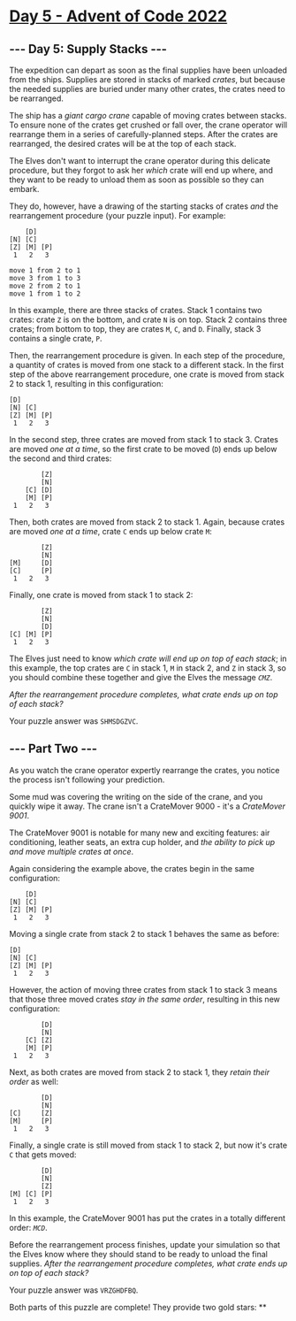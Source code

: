 # [Day 5 - Advent of Code 2022](https://adventofcode.com/2022/day/5)

## \--- Day 5: Supply Stacks ---

The expedition can depart as soon as the final supplies have been unloaded from
the ships. Supplies are stored in stacks of marked _crates_, but because the
needed supplies are buried under many other crates, the crates need to be
rearranged.

The ship has a _giant cargo crane_ capable of moving crates between stacks. To
ensure none of the crates get crushed or fall over, the crane operator will
rearrange them in a series of carefully-planned steps. After the crates are
rearranged, the desired crates will be at the top of each stack.

The Elves don't want to interrupt the crane operator during this delicate
procedure, but they forgot to ask her _which_ crate will end up where, and they
want to be ready to unload them as soon as possible so they can embark.

They do, however, have a drawing of the starting stacks of crates _and_ the
rearrangement procedure (your puzzle input). For example:

        [D]
    [N] [C]
    [Z] [M] [P]
     1   2   3

    move 1 from 2 to 1
    move 3 from 1 to 3
    move 2 from 2 to 1
    move 1 from 1 to 2

In this example, there are three stacks of crates. Stack 1 contains two crates:
crate `Z` is on the bottom, and crate `N` is on top. Stack 2 contains three
crates; from bottom to top, they are crates `M`, `C`, and `D`. Finally, stack 3
contains a single crate, `P`.

Then, the rearrangement procedure is given. In each step of the procedure, a
quantity of crates is moved from one stack to a different stack. In the first
step of the above rearrangement procedure, one crate is moved from stack 2 to
stack 1, resulting in this configuration:

    [D]
    [N] [C]
    [Z] [M] [P]
     1   2   3

In the second step, three crates are moved from stack 1 to stack 3. Crates are
moved _one at a time_, so the first crate to be moved (`D`) ends up below the
second and third crates:

            [Z]
            [N]
        [C] [D]
        [M] [P]
     1   2   3

Then, both crates are moved from stack 2 to stack 1. Again, because crates are
moved _one at a time_, crate `C` ends up below crate `M`:

            [Z]
            [N]
    [M]     [D]
    [C]     [P]
     1   2   3

Finally, one crate is moved from stack 1 to stack 2:

            [Z]
            [N]
            [D]
    [C] [M] [P]
     1   2   3

The Elves just need to know _which crate will end up on top of each stack_; in
this example, the top crates are `C` in stack 1, `M` in stack 2, and `Z` in
stack 3, so you should combine these together and give the Elves the message
_`CMZ`_.

_After the rearrangement procedure completes, what crate ends up on top of each
stack?_

Your puzzle answer was `SHMSDGZVC`.

## \--- Part Two ---

As you watch the crane operator expertly rearrange the crates, you notice the
process isn't following your prediction.

Some mud was covering the writing on the side of the crane, and you quickly wipe
it away. The crane isn't a CrateMover 9000 - it's a _CrateMover 9001_.

The CrateMover 9001 is notable for many new and exciting features: air
conditioning, leather seats, an extra cup holder, and _the ability to pick up
and move multiple crates at once_.

Again considering the example above, the crates begin in the same configuration:

        [D]
    [N] [C]
    [Z] [M] [P]
     1   2   3

Moving a single crate from stack 2 to stack 1 behaves the same as before:

    [D]
    [N] [C]
    [Z] [M] [P]
     1   2   3

However, the action of moving three crates from stack 1 to stack 3 means that
those three moved crates _stay in the same order_, resulting in this new
configuration:

            [D]
            [N]
        [C] [Z]
        [M] [P]
     1   2   3

Next, as both crates are moved from stack 2 to stack 1, they _retain their
order_ as well:

            [D]
            [N]
    [C]     [Z]
    [M]     [P]
     1   2   3

Finally, a single crate is still moved from stack 1 to stack 2, but now it's
crate `C` that gets moved:

            [D]
            [N]
            [Z]
    [M] [C] [P]
     1   2   3

In this example, the CrateMover 9001 has put the crates in a totally different
order: _`MCD`_.

Before the rearrangement process finishes, update your simulation so that the
Elves know where they should stand to be ready to unload the final supplies.
_After the rearrangement procedure completes, what crate ends up on top of each
stack?_

Your puzzle answer was `VRZGHDFBQ`.

Both parts of this puzzle are complete! They provide two gold stars: \*\*
